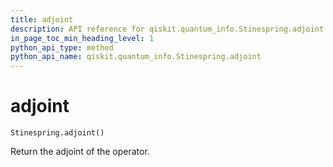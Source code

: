 ```yaml
---
title: adjoint
description: API reference for qiskit.quantum_info.Stinespring.adjoint
in_page_toc_min_heading_level: 1
python_api_type: method
python_api_name: qiskit.quantum_info.Stinespring.adjoint
---
```


# adjoint

<span id="qiskit.quantum_info.Stinespring.adjoint" />

`Stinespring.adjoint()`

Return the adjoint of the operator.

